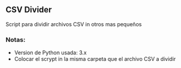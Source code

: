 ## CSV Divider
Script para dividir archivos CSV in otros mas pequeños

### Notas:
* Version de Python usada: 3.x
* Colocar el scrypt in la misma carpeta que el archivo CSV a dividir
